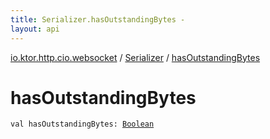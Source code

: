 ```yaml
---
title: Serializer.hasOutstandingBytes - 
layout: api
---
```


<div class='api-docs-breadcrumbs'><a href="../index.html">io.ktor.http.cio.websocket</a> / <a href="index.html">Serializer</a> / <a href="./has-outstanding-bytes.html">hasOutstandingBytes</a></div>

# hasOutstandingBytes

<div class="signature"><code><span class="keyword">val </span><span class="identifier">hasOutstandingBytes</span><span class="symbol">: </span><a href="https://kotlinlang.org/api/latest/jvm/stdlib/kotlin/-boolean/index.html"><span class="identifier">Boolean</span></a></code></div>
